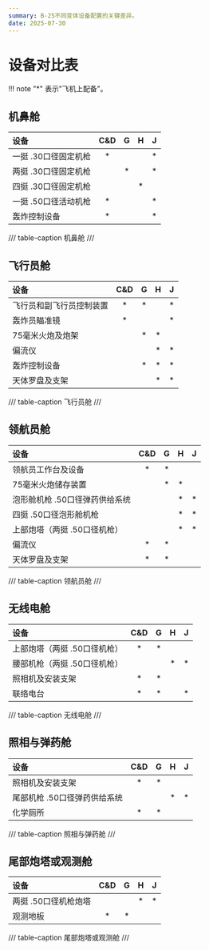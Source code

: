 ```yaml
---
summary: B-25不同变体设备配置的关键差异。
date: 2025-07-30
---
```


# 设备对比表

!!! note
    "*" 表示"飞机上配备"。

## 机鼻舱

| 设备                         | C&D | G | H | J |
|:-----------------------------|:---:|:-:|:-:|:-:|
| 一挺 .30口径固定机枪         |  *  |   |   | * |
| 两挺 .30口径固定机枪         |     | * |   | * |
| 四挺 .30口径固定机枪         |     |   | * |   |
| 一挺 .50口径活动机枪         |  *  |   |   | * |
| 轰炸控制设备                 |  *  |   |   | * |

/// table-caption
机鼻舱
///

## 飞行员舱

| 设备                         | C&D | G | H | J |
|:-------------------------------|:---:|:-:|:-:|:-:|
| 飞行员和副飞行员控制装置       |  *  | * |   | * |
| 轰炸员瞄准镜                   |  *  |   |   | * |
| 75毫米火炮及炮架               |     | * | * |   |
| 偏流仪                         |     |   | * | * |
| 轰炸控制设备                   |     | * | * | * |
| 天体罗盘及支架                 |     |   | * | * |

/// table-caption
飞行员舱
///

## 领航员舱

| 设备                           | C&D | G | H | J |
|:---------------------------------|:---:|:-:|:-:|:-:|
| 领航员工作台及设备               |  *  | * |   |   |
| 75毫米火炮储存装置               |     | * | * |   |
| 泡形舱机枪 .50口径弹药供给系统   |     |   | * | * |
| 四挺 .50口径泡形舱机枪           |     |   | * | * |
| 上部炮塔（两挺 .50口径机枪）     |     |   | * | * |
| 偏流仪                           |  *  | * |   |   |
| 天体罗盘及支架                   |  *  | * |   |   |

/// table-caption
领航员舱
///

## 无线电舱

| 设备                           | C&D | G | H | J |
|:---------------------------------|:---:|:-:|:-:|:-:|
| 上部炮塔（两挺 .50口径机枪）     |  *  | * |   |   |
| 腰部机枪（两挺 .50口径机枪）     |     |   | * | * |
| 照相机及安装支架                 |  *  | * |   |   |
| 联络电台                         |  *  | * |   | * |

/// table-caption
无线电舱
///

## 照相与弹药舱

| 设备                         | C&D | G | H | J |
|:-----------------------------|:---:|:-:|:-:|:-:|
| 照相机及安装支架             |  *  | * |   |   |
| 尾部机枪 .50口径弹药供给系统 |     |   | * | * |
| 化学厕所                     |  *  | * |   |   |

/// table-caption
照相与弹药舱
///

## 尾部炮塔或观测舱

| 设备                   | C&D | G | H | J |
|:------------------------|:---:|:-:|:-:|:-:|
| 两挺 .50口径机枪炮塔   |     |   | * | * |
| 观测地板               |  *  | * |   |   |

/// table-caption
尾部炮塔或观测舱
///